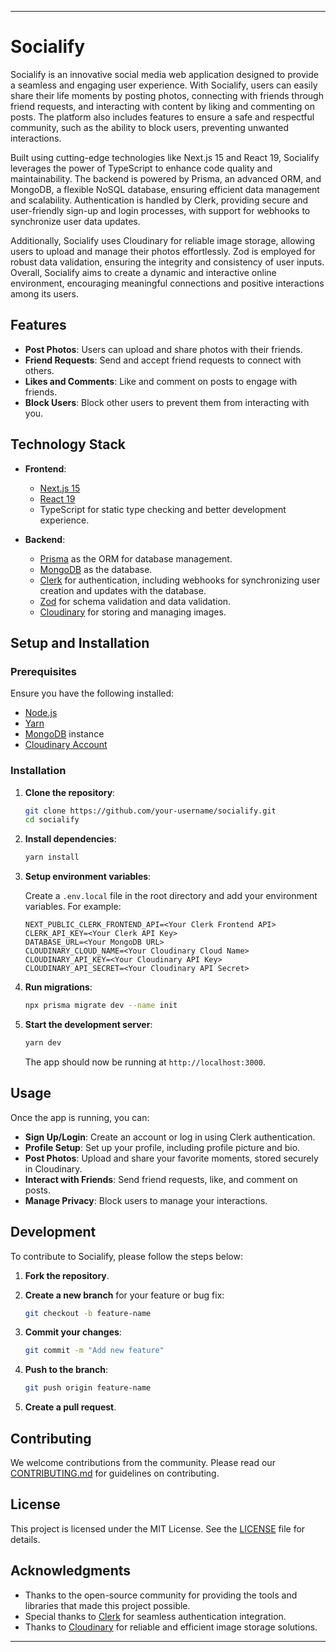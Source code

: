 

---

# Socialify

Socialify is an innovative social media web application designed to provide a seamless and engaging user experience. With Socialify, users can easily share their life moments by posting photos, connecting with friends through friend requests, and interacting with content by liking and commenting on posts. The platform also includes features to ensure a safe and respectful community, such as the ability to block users, preventing unwanted interactions.

Built using cutting-edge technologies like Next.js 15 and React 19, Socialify leverages the power of TypeScript to enhance code quality and maintainability. The backend is powered by Prisma, an advanced ORM, and MongoDB, a flexible NoSQL database, ensuring efficient data management and scalability. Authentication is handled by Clerk, providing secure and user-friendly sign-up and login processes, with support for webhooks to synchronize user data updates.

Additionally, Socialify uses Cloudinary for reliable image storage, allowing users to upload and manage their photos effortlessly. Zod is employed for robust data validation, ensuring the integrity and consistency of user inputs. Overall, Socialify aims to create a dynamic and interactive online environment, encouraging meaningful connections and positive interactions among its users.

## Features

- **Post Photos**: Users can upload and share photos with their friends.
- **Friend Requests**: Send and accept friend requests to connect with others.
- **Likes and Comments**: Like and comment on posts to engage with friends.
- **Block Users**: Block other users to prevent them from interacting with you.

## Technology Stack

- **Frontend**: 
  - [Next.js 15](https://nextjs.org/)
  - [React 19](https://reactjs.org/)
  - TypeScript for static type checking and better development experience.

- **Backend**:
  - [Prisma](https://www.prisma.io/) as the ORM for database management.
  - [MongoDB](https://www.mongodb.com/) as the database.
  - [Clerk](https://clerk.dev/) for authentication, including webhooks for synchronizing user creation and updates with the database.
  - [Zod](https://zod.dev/) for schema validation and data validation.
  - [Cloudinary](https://cloudinary.com/) for storing and managing images.

## Setup and Installation

### Prerequisites

Ensure you have the following installed:

- [Node.js](https://nodejs.org/)
- [Yarn](https://yarnpkg.com/)
- [MongoDB](https://www.mongodb.com/) instance
- [Cloudinary Account](https://cloudinary.com/)

### Installation

1. **Clone the repository**:

   ```bash
   git clone https://github.com/your-username/socialify.git
   cd socialify
   ```

2. **Install dependencies**:

   ```bash
   yarn install
   ```

3. **Setup environment variables**:

   Create a `.env.local` file in the root directory and add your environment variables. For example:

   ```env
   NEXT_PUBLIC_CLERK_FRONTEND_API=<Your Clerk Frontend API>
   CLERK_API_KEY=<Your Clerk API Key>
   DATABASE_URL=<Your MongoDB URL>
   CLOUDINARY_CLOUD_NAME=<Your Cloudinary Cloud Name>
   CLOUDINARY_API_KEY=<Your Cloudinary API Key>
   CLOUDINARY_API_SECRET=<Your Cloudinary API Secret>
   ```

4. **Run migrations**:

   ```bash
   npx prisma migrate dev --name init
   ```

5. **Start the development server**:

   ```bash
   yarn dev
   ```

   The app should now be running at `http://localhost:3000`.

## Usage

Once the app is running, you can:

- **Sign Up/Login**: Create an account or log in using Clerk authentication.
- **Profile Setup**: Set up your profile, including profile picture and bio.
- **Post Photos**: Upload and share your favorite moments, stored securely in Cloudinary.
- **Interact with Friends**: Send friend requests, like, and comment on posts.
- **Manage Privacy**: Block users to manage your interactions.

## Development

To contribute to Socialify, please follow the steps below:

1. **Fork the repository**.
2. **Create a new branch** for your feature or bug fix:

   ```bash
   git checkout -b feature-name
   ```

3. **Commit your changes**:

   ```bash
   git commit -m "Add new feature"
   ```

4. **Push to the branch**:

   ```bash
   git push origin feature-name
   ```

5. **Create a pull request**.

## Contributing

We welcome contributions from the community. Please read our [CONTRIBUTING.md](CONTRIBUTING.md) for guidelines on contributing.

## License

This project is licensed under the MIT License. See the [LICENSE](LICENSE) file for details.

## Acknowledgments

- Thanks to the open-source community for providing the tools and libraries that made this project possible.
- Special thanks to [Clerk](https://clerk.dev/) for seamless authentication integration.
- Thanks to [Cloudinary](https://cloudinary.com/) for reliable and efficient image storage solutions.

---

